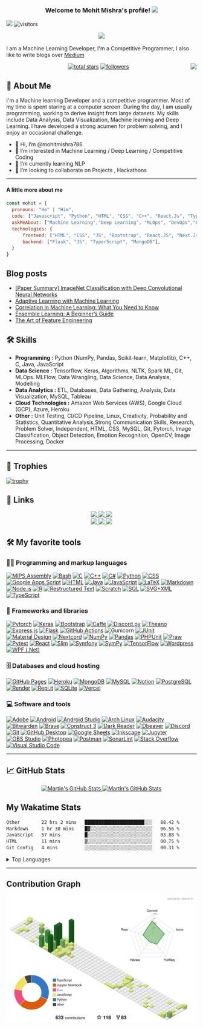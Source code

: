 <h3 align="center">
  Welcome  to Mohit Mishra's profile!
  <img src="https://media.giphy.com/media/hvRJCLFzcasrR4ia7z/giphy.gif" width="28">
</h3>

![](https://komarev.com/ghpvc/?username=mohitmishra786&color=green)
![visitors](https://visitor-badge.glitch.me/badge?page_id=mohitmishra786.mohitmishra786)

<p align="center">
  <a align="center" href="https://github.com/DenverCoder1/readme-typing-svg"><img src="https://readme-typing-svg.herokuapp.com?&font=IBM+Plex+Sans&color=F72EE2&size=25&lines=Welcome+to+my+GitHub+Profile!;I'm+a+Machine+Learning+Developer;I'm+a+Competitive+Programmer;I'm+a+DevOps+Enthusiast" /></a>
</p>


<p>I am a Machine Learning Developer, I'm a Competitive Programmer, I also like to write blogs over <a href="https://medium.com/@mohitmishra786">Medium</a> </p>
<img align="right" src="https://media.giphy.com/media/M9gbBd9nbDrOTu1Mqx/giphy.gif">


<!-- Social badges section -->
<!-- Badges with custom icons - https://github.com/mohitmishra786/custom-icon-badges -->
<!-- View counter - https://github.com/mohitmishra786/Simple-View-Counter -->
<p align="center">
  <a href="https://github.com/mohitmishra786?tab=repositories&sort=stargazers">
    <img alt="total stars" title="Total stars on GitHub" src="https://custom-icon-badges.demolab.com/github/stars/mohitmishra786?color=55960c&style=for-the-badge&labelColor=488207&logo=star"/></a>
  <a href="https://github.com/mohitmishra786?tab=followers">
    <img alt="followers" title="Follow me on Github" src="https://custom-icon-badges.demolab.com/github/followers/mohitmishra786?color=236ad3&labelColor=1155ba&style=for-the-badge&logo=person-add&label=Follow&logoColor=white"/></a>
</p>

## 🚀 About Me

I'm a Machine learning Developer and a competitive programmer. Most of my time is spent staring at a computer screen. During the day, I am usually programming, working to derive insight from large datasets. My skills include Data Analysis, Data Visualization, Machine learning and Deep Learning. I have developed a strong acumen for problem solving, and I enjoy an occasional challenge.

- 👋 Hi, I’m @mohitmishra786
- 👀 I’m interested in Machine Learning / Deep Learning / Competitive Coding
- 🌱 I’m currently learning NLP
- 💞️ I’m looking to collaborate on Projects , Hackathons

---

#### A little more about me
```javascript
const mohit = {
  pronouns: "He" | "Him",
  code: ["Javascript", "Python", "HTML", "CSS", "C++", "React.Js", "TyperScript", "Next.Js"],
  askMeAbout: ["Machine Learning","Deep Learning", "MLOps", "DevOps","Frontend Dev", "Python", "Flask" , "Competitive Programming", "MongoDB", "SQL",  "MySQL"],
  technologies: {
      frontend: ["HTML", "CSS", "JS", "Bootstrap", "React.JS", "Next.Js", "Tailwind CSS"],
      backend: ["Flask", "JS", "TyperScript", "MongoDB"],
  }
}
```
## Blog posts
<!-- BLOG-POST-LIST:START -->
- [[Paper Summary] ImageNet Classification with Deep Convolutional
Neural Networks](https://mohitmishra786687.medium.com/paper-summary-imagenet-classification-with-deep-convolutional-neural-networks-543145f29f58?source=rss-678bb511886d------2)
- [Adaptive Learning with Machine Learning](https://mohitmishra786687.medium.com/adaptive-learning-with-machine-learning-18b9a8a1e0a7?source=rss-678bb511886d------2)
- [Correlation in Machine Learning: What You Need to Know](https://mohitmishra786687.medium.com/correlation-in-machine-learning-what-you-need-to-know-6be28903c04?source=rss-678bb511886d------2)
- [Ensemble Learning: A Beginner’s Guide](https://mohitmishra786687.medium.com/ensemble-learning-a-beginners-guide-c8d6bf283e6d?source=rss-678bb511886d------2)
- [The Art of Feature Engineering](https://mohitmishra786687.medium.com/the-art-of-feature-engineering-d44e6ca041ea?source=rss-678bb511886d------2)
<!-- BLOG-POST-LIST:END -->


## 🛠 Skills

- **Programming :** Python (NumPy, Pandas, Scikit-learn, Matplotlib), C++, C, Java, JavaScript
- **Data Science :** Tensorflow, Keras, Algorithms, NLTK, Spark ML, Git, MLOps. MLFlow, Data Wrangling, Data Science,
Data Analysis, Modelling
- **Data Analytics :** ETL, Databases, Data Gathering, Analysis, Data Visualization, MySQL, Tableau
- **Cloud Technologies :** Amazon Web Services (AWS), Google Cloud (GCP), Azure, Heroku
- **Other :** Unit Testing, CI/CD Pipeline, Linux, Creativity, Probability and Statistics, Quantitative Analysis,Strong
Communication Skills, Research, Problem Solver, Independent, HTML, CSS, MySQL, Git, Pytorch, Image Classification,
Object Detection, Emotion Recognition, OpenCV, Image Processing, Docker

---

## 🚀 Trophies

[![trophy](https://github-profile-trophy.vercel.app/?username=mohitmishra786&theme=onedark)](https://github.com/mohitmishra786/github-profile-trophy)

## 🔗 Links

<p align="center">

  <a href="https://twitter.com/chessMan786" target="_blank" rel="noopener noreferrer">
    <img src="https://img.shields.io/badge/Twitter-Mohit%20Mishra-blue?logo=twitter&logoColor=blue&color=blue" />
 </a>

  <a href="https://gitlab.com/mohitmishra786" target="_blank" rel="noopener noreferrer">
    <img src="https://img.shields.io/badge/GitLab-mohitmishra786-orange?logo=gitlab&logoColor=orange&color=orange" />
  </a>

  <a href="https://stackoverflow.com/users/9848114/duke786" target="_blank" rel="noopener noreferrer">
    <img src="https://img.shields.io/badge/StackOverflow-duke786-orange?logo=stackoverflow&logoColor=orange&color=purple" />
  </a>
  </br>
  <a href="https://www.linkedin.com/in/mohit-mishra-5b3492204/" target="_blank" rel="noopener noreferrer">
    <img src="https://img.shields.io/badge/LinkedIn-Mohit%20Mishra-yellow?logo=linkedin&logoColor=blue&color=yellow" />
  </a>
  <a href="https://mohitmishra786687.medium.com/" target="_blank" rel="noopener noreferrer">
    <img src="https://img.shields.io/badge/Medium-mohitmishra786-green?logo=medium&logoColor=black&color=green" />
 </a>
 <a href="https://github.com/mohitmishra786" target="_blank" rel="noopener noreferrer">
    <img src="https://img.shields.io/badge/Github-mohitmishra786-red?logo=github&logoColor=red&color=red" />
 </a>
</p>

## 🛠️ My favorite tools

### 👨‍💻 Programming and markup languages

<p>
    <a href="https://github.com/search?q=user%3Amohitmishra786+language%3Aassembly"><img alt="MIPS Assembly" src="https://custom-icon-badges.demolab.com/badge/Assembly-525252.svg?logo=asm-hex&logoColor=white"></a>
    <a href="https://github.com/search?q=user%3Amohitmishra786+language%3Abash"><img alt="Bash" src="https://img.shields.io/badge/Bash-121011.svg?logo=gnu-bash&logoColor=white"></a>
    <a href="https://github.com/search?q=user%3Amohitmishra786+language%3Ac"><img alt="C" src="https://custom-icon-badges.demolab.com/badge/C-03599C.svg?logo=c-in-hexagon&logoColor=white"></a>
    <a href="https://github.com/search?q=user%3Amohitmishra786+language%3Acpp"><img alt="C++" src="https://custom-icon-badges.demolab.com/badge/C++-9C033A.svg?logo=cpp2&logoColor=white"></a>
    <a href="https://github.com/search?q=user%3Amohitmishra786+language%3Acsharp"><img alt="C#" src="https://custom-icon-badges.demolab.com/badge/C%23-68217A.svg?logo=cs2&logoColor=white"></a>
    <a href="https://github.com/search?q=user%3Amohitmishra786+language%3APython"><img alt="Python" src="https://custom-icon-badges.demolab.com/badge/Python-E39842.svg?logo=python&logoColor=white"></a>
    <a href="https://github.com/search?q=user%3Amohitmishra786+language%3Acss"><img alt="CSS" src="https://img.shields.io/badge/CSS-1572B6.svg?logo=css3&logoColor=white"></a>
    <a href="https://github.com/search?q=user%3Amohitmishra786+language%3Ags"><img alt="Google Apps Script" src="https://custom-icon-badges.demolab.com/badge/Google%20Apps%20Script-02569B.svg?logo=color-swatch&logoColor=white"></a>
    <a href="https://github.com/search?q=user%3Amohitmishra786+language%3Ahtml"><img alt="HTML" src="https://img.shields.io/badge/HTML-E34F26.svg?logo=html5&logoColor=white"></a>
    <a href="https://github.com/search?q=user%3ADenverCoder1+language%3Ajava"><img alt="Java" src="https://custom-icon-badges.demolab.com/badge/Java-007396.svg?logo=java&logoColor=white"></a>
    <a href="https://github.com/search?q=user%3ADenverCoder1+language%3Ajavascript"><img alt="JavaScript" src="https://img.shields.io/badge/JavaScript-F7DF1E.svg?logo=javascript&logoColor=black"></a>
    <a href="https://github.com/search?q=user%3ADenverCoder1+language%3Atex"><img alt="LaTeX" src="https://img.shields.io/badge/LaTeX-008080.svg?logo=LaTeX&logoColor=white"></a>
    <a href="https://github.com/search?q=user%3ADenverCoder1+language%3Amarkdown"><img alt="Markdown" src="https://img.shields.io/badge/Markdown-000000.svg?logo=markdown&logoColor=white"></a>
    <a href="https://github.com/search?q=user%3ADenverCoder1+language%3Ajavascript"><img alt="Node.js" src="https://img.shields.io/badge/Node.js-43853D.svg?logo=node.js&logoColor=white"></a>
    <a href="https://github.com/search?q=user%3Amohitmishra786+language%3Ar"><img alt="R" src="https://img.shields.io/badge/R-276DC3.svg?logo=r&logoColor=white"></a>
    <a href="https://github.com/search?q=user%3Amohitmishra786+language%3Arst"><img alt="Restructured Text" src="https://img.shields.io/badge/Restructured Text-3a4148.svg?logo=readthedocs&logoColor=white"></a>
    <a href="https://github.com/search?q=user%3mohitmishra786+language%3Ascratch"><img alt="Scratch" src="https://img.shields.io/badge/Scratch-4D97FF.svg?logo=scratch&logoColor=white"></a>
    <a href="https://github.com/search?q=user%3Amohitmishra786+language%3Asql"><img alt="SQL" src="https://custom-icon-badges.demolab.com/badge/SQL-025E8C.svg?logo=database&logoColor=white"></a>
    <a href="https://github.com/search?q=user%3Amohitmishra786+language%3Asvg"><img alt="SVG+XML" src="https://img.shields.io/badge/SVG%2BXML-e0982c.svg?logo=svg&logoColor=white"></a>
    <a href="https://github.com/search?q=user%3Amohitmishra786+language%3AtypeScript"><img alt="TypeScript" src="https://img.shields.io/badge/TypeScript-007ACC.svg?logo=typescript&logoColor=white"></a>
</p>

### 🧰 Frameworks and libraries

<p>
    <a href="#"><img alt="Pytorch" src="https://img.shields.io/badge/-Pytorch-00979D?logo=Pytorch&logoColor=white"></a>
    <a href="#"><img alt="Keras" src="https://custom-icon-badges.demolab.com/badge/Keras-3dacc2.svg?logo=Keras&logoColor=white"></a>
    <a href="#"><img alt="Bootstrap" src="https://img.shields.io/badge/Bootstrap-7952B3.svg?logo=bootstrap&logoColor=white"></a>
    <a href="#"><img alt="Caffe" src="https://img.shields.io/badge/-Caffe-E8E8E8?logo=caffe&logoColor=black"></a>
    <a href="#"><img alt="Discord.py" src="https://custom-icon-badges.demolab.com/badge/Discord.py-0d1620.svg?logo=dpy"></a>
    <a href="#"><img alt="Theano" src="https://img.shields.io/badge/Theano-20232e.svg?logo=theano&logoColor=white"></a>
    <a href="#"><img alt="Express.js" src="https://img.shields.io/badge/Express.js-404d59.svg?logo=express&logoColor=white"></a>
    <a href="#"><img alt="Flask" src="https://img.shields.io/badge/Flask-000000.svg?logo=flask&logoColor=white"></a>
    <a href="#"><img alt="GitHub Actions" src="https://img.shields.io/badge/GitHub%20Actions-2671E5.svg?logo=github%20actions&logoColor=white"></a>
    <a href"#"><img alt="Gunicorn" src="https://img.shields.io/badge/-Gunicorn-499848.svg?logo=gunicorn&logoColor=white"></a>
    <a href="#"><img alt="JUnit" src="https://custom-icon-badges.demolab.com/badge/JUnit-25A162.svg?logo=check-circle&logoColor=white"></a>
    <a href="#"><img alt="Material Design" src="https://img.shields.io/badge/Material%20Design-0081CB.svg?logo=material-design&logoColor=white"></a>
    <a href="#"><img alt="Nextcord" src="https://custom-icon-badges.demolab.com/badge/Nextcord-0d1620.svg?logo=nextcord"></a>
    <a href="#"><img alt="NumPy" src="https://img.shields.io/badge/Numpy-013243.svg?logo=numpy&logoColor=white"></a>
    <a href="#"><img alt="Pandas" src="https://img.shields.io/badge/Pandas-150458.svg?logo=pandas&logoColor=white"></a>
    <a href="#"><img alt="PHPUnit" src="https://custom-icon-badges.demolab.com/badge/PHPUnit-366488.svg?logo=test-tube&logoColor=white"></a>
    <a href="#"><img alt="Praw" src="https://custom-icon-badges.demolab.com/badge/Praw-ff3c0c.svg?logo=praw"></a>
    <a href="#"><img alt="Pytest" src="https://img.shields.io/badge/Pytest-0A9EDC.svg?logo=pytest&logoColor=white"></a>
    <a href="#"><img alt="React" src="https://img.shields.io/badge/React-20232a.svg?logo=react&logoColor=%2361DAFB"></a>
    <a href="#"><img alt="Slim" src="https://custom-icon-badges.demolab.com/badge/Slim-74a045.svg?logo=slim-php"></a>
    <a href="#"><img alt="Symfony" src="https://img.shields.io/badge/Symfony-111111.svg?logo=symfony&logoColor=white"></a>
    <a href="#"><img alt="SymPy" src="https://img.shields.io/badge/Sympy-3B5526.svg?logo=sympy&logoColor=white"></a>
    <a href="#"><img alt="TensorFlow" src="https://img.shields.io/badge/TensorFlow-FF6F00.svg?logo=TensorFlow&logoColor=white"></a>
    <a href="#"><img alt="Wordpress" src="https://img.shields.io/badge/Wordpress-21759B?logo=wordpress&logoColor=white"></a>
    <a href="#"><img alt="WPF (.Net)" src="https://img.shields.io/badge/WPF-5C2D91?logo=.net&logoColor=white"></a>
</p>

### 🗄️ Databases and cloud hosting

<p>
    <a href="#"><img alt="GitHub Pages" src="https://img.shields.io/badge/GitHub%20Pages-327FC7.svg?logo=github&logoColor=white"></a>
    <a href="#"><img alt="Heroku" src="https://img.shields.io/badge/Heroku-430098.svg?logo=heroku&logoColor=white"></a>
    <a href="#"><img alt="MongoDB" src ="https://img.shields.io/badge/MongoDB-4ea94b.svg?logo=mongodb&logoColor=white"></a>
    <a href="#"><img alt="MySQL" src="https://img.shields.io/badge/MySQL-00f.svg?logo=mysql&logoColor=white"></a>
    <a href="#"><img alt="Notion" src="https://img.shields.io/badge/Notion-010101.svg?logo=notion&logoColor=white"></a>
    <a href="#"><img alt="PostgreSQL" src ="https://img.shields.io/badge/PostgreSQL-316192.svg?logo=postgresql&logoColor=white"></a>
    <a href="#"><img alt="Render" src="https://img.shields.io/badge/Render-00979D.svg?logo=render&logoColor=white"></a>
    <a href="#"><img alt="Repl.it" src="https://img.shields.io/badge/Repl.it-0D101E.svg?logo=Replit&logoColor=white"></a>
    <a href="#"><img alt="SQLite" src ="https://img.shields.io/badge/SQLite-07405e.svg?logo=sqlite&logoColor=white"></a>
    <a href="#"><img alt="Vercel" src="https://img.shields.io/badge/Vercel-000000.svg?logo=vercel&logoColor=white"></a>
</p>

### 💻 Software and tools

<p>
    <a href="#"><img alt="Adobe" src="https://img.shields.io/badge/Adobe-FF0000.svg?logo=adobe&logoColor=white"></a>
    <a href="#"><img alt="Android" src="https://img.shields.io/badge/Android-3DDC84?logo=android&logoColor=white"></a>
    <a href="#"><img alt="Android Studio" src="https://img.shields.io/badge/Android%20Studio-008678.svg?logo=android-studio&logoColor=white"></a>
    <a href="#"><img alt="Arch Linux" src="https://img.shields.io/badge/Arch%20Linux-1793D1.svg?logo=arch-linux&logoColor=white"></a>
    <a href="#"><img alt="Audacity" src="https://img.shields.io/badge/-Audacity-0000CC?logo=audacity&logoColor=white"></a>
    <a href="#"><img alt="Bitwarden" src="https://img.shields.io/badge/-Bitwarden-175DDC?logo=bitwarden&logoColor=white"></a>
    <a href="#"><img alt="Brave" src="https://img.shields.io/badge/-Brave-FB542B?logo=brave&logoColor=white"></a>
    <a href="#"><img alt="Construct 3" src="https://img.shields.io/badge/Construct%203-00b56a.svg?logo=construct-3&logoColor=white"></a>
    <a href="#"><img alt="Dark Reader" src="https://img.shields.io/badge/-Dark%20Reader-141E24?logo=dark-reader&logoColor=white"></a>
    <a href="#"><img alt="Dbeaver" src="https://custom-icon-badges.demolab.com/badge/-Dbeaver-372923?logo=dbeaver-mono&logoColor=white"></a>
    <a href="#"><img alt="Discord" src="https://img.shields.io/badge/-Discord-5865F2.svg?logo=discord&logoColor=white"></a>
    <a href="#"><img alt="Git" src="https://img.shields.io/badge/Git-F05033.svg?logo=git&logoColor=white"></a>
    <a href="#"><img alt="GitHub Desktop" src="https://img.shields.io/badge/GitHub%20Desktop-8034A9.svg?logo=github&logoColor=white"></a>
    <a href="#"><img alt="Google Sheets" src="https://img.shields.io/badge/Sheets-34A853.svg?logo=google%20sheets&logoColor=white"></a>
    <a href="#"><img alt="Inkscape" src="https://img.shields.io/badge/Inkscape-000000?logo=Inkscape&logoColor=white"></a>
    <a href="#"><img alt="Jupyter" src="https://img.shields.io/badge/Jupyter-F37626.svg?logo=Jupyter&logoColor=white"></a>
    <a href="#"><img alt="OBS Studio" src="https://img.shields.io/badge/-OBS-302E31?logo=obs-studio&logoColor=white"></a>
    <a href="#"><img alt="Photopea" src="https://img.shields.io/badge/Photopea-18A497?logo=photopea&logoColor=white"></a>
    <a href="#"><img alt="Postman" src="https://img.shields.io/badge/Postman-FF6C37?logo=postman&logoColor=white"></a>
    <a href="#"><img alt="SonarLint" src="https://img.shields.io/badge/-SonarLint-CB2029?logo=sonarlint&logoColor=white"></a>
    <a href="#"><img alt="Stack Overflow" src="https://img.shields.io/badge/-Stack%20Overflow-FE7A16?logo=stack-overflow&logoColor=white"></a>
    <a href="#"><img alt="Visual Studio Code" src="https://img.shields.io/badge/Visual%20Studio%20Code-0078d7.svg?logo=visual-studio-code&logoColor=white"></a>
</p>


---

## &#x1f4c8; GitHub Stats

<p align="center">
    <a href="https://github.com/MartinHeinz/MartinHeinz">
        <img width="49%" src="https://github-readme-stats.vercel.app/api?username=mohitmishra786&show_icons=true&count_private=true&title_color=ffffff&text_color=c9cacc&icon_color=2bbc8a&bg_color=1d1f21&custom_title=GitHub+Stats" alt="Martin's GitHub Stats" />
    </a>
    <a href="https://github.com/MartinHeinz/MartinHeinz">
        <img width="49%" src="https://github-readme-streak-stats.herokuapp.com/?user=mohitmishra786&theme=dark&show_icons=true&line_height=27&count_private=true&title_color=ffffff&text_color=c9cacc&icon_color=2bbc8a&bg_color=1d1f21" alt="Martin's GitHub Stats" />
    </a>
</p>

## My Wakatime Stats
<!--START_SECTION:waka-->

```txt
Other        22 hrs 2 mins   ██████████████████████░░░   88.42 %
Markdown     1 hr 38 mins    █▓░░░░░░░░░░░░░░░░░░░░░░░   06.56 %
JavaScript   57 mins         █░░░░░░░░░░░░░░░░░░░░░░░░   03.88 %
HTML         11 mins         ▒░░░░░░░░░░░░░░░░░░░░░░░░   00.75 %
Git Config   4 mins          ░░░░░░░░░░░░░░░░░░░░░░░░░   00.31 %
```

<!--END_SECTION:waka-->

<details>
  <summary>Top Languages</summary>
<br/>

<a href="https://github.com/MartinHeinz/MartinHeinz">
    <img align="center" src="https://github-readme-stats.vercel.app/api/top-langs/?username=mohitmishra786&hide=java,html,tex&title_color=ffffff&text_color=c9cacc&icon_color=2bbc8a&bg_color=1d1f21&langs_count=3" />
</a>

</details>

---

<!-- https://github.com/anuraghazra/github-readme-stats -->

## Contribution Graph

![](./profile-3d-contrib/profile-green-animate.svg)

<!-- [![Mohit's github activity graph](https://activity-graph.herokuapp.com/graph?username=mohitmishra786&theme=dracula)](https://github.com/mohitmishra786/github-readme-activity-graph)
 -->

